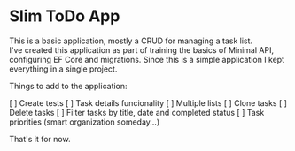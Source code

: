 # Slim ToDo App
This is a basic application, mostly a CRUD for managing a task list.  
I've created this application as part of training the basics of Minimal API, configuring EF Core and migrations.
Since this is a simple application I kept everything in a single project.  

Things to add to the application:

[ ] Create tests
[ ] Task details funcionality
[ ] Multiple lists
[ ] Clone tasks
[ ] Delete tasks
[ ] Filter tasks by title, date and completed status
[ ] Task priorities (smart organization someday...)

That's it for now.